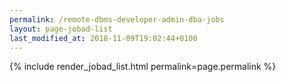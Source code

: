 ```yaml
---
permalink: /remote-dbms-developer-admin-dba-jobs
layout: page-jobad-list
last_modified_at: 2018-11-09T19:02:44+0100
---
```

{% include render_jobad_list.html permalink=page.permalink %}
